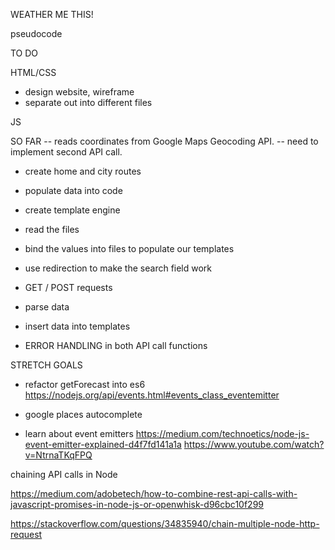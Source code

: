 WEATHER ME THIS!


pseudocode


TO DO

HTML/CSS
- design website, wireframe
- separate out into different files

JS

SO FAR -- reads coordinates from Google Maps Geocoding API.
-- need to implement second API call.

- create home and city routes
- populate data into code

- create template engine
- read the files
- bind the values into files to populate our templates

- use redirection to make the search field work
- GET / POST requests


- parse data
- insert data into templates

- ERROR HANDLING in both API call functions

STRETCH GOALS

- refactor getForecast into es6
https://nodejs.org/api/events.html#events_class_eventemitter
- google places autocomplete

- learn about event emitters
https://medium.com/technoetics/node-js-event-emitter-explained-d4f7fd141a1a
https://www.youtube.com/watch?v=NtrnaTKqFPQ



chaining API calls in Node

https://medium.com/adobetech/how-to-combine-rest-api-calls-with-javascript-promises-in-node-js-or-openwhisk-d96cbc10f299

https://stackoverflow.com/questions/34835940/chain-multiple-node-http-request